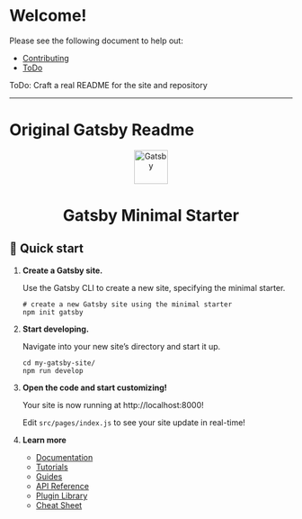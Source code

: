 # Welcome!

Please see the following document to help out:

-  [Contributing](Contributing.md)
-  [ToDo](ToDo.md)

ToDo: Craft a real README for the site and repository

---

# Original Gatsby Readme

<p align="center">
  <a href="https://www.gatsbyjs.com/?utm_source=starter&utm_medium=readme&utm_campaign=minimal-starter">
    <img alt="Gatsby" src="https://www.gatsbyjs.com/Gatsby-Monogram.svg" width="60" />
  </a>
</p>
<h1 align="center">
  Gatsby Minimal Starter
</h1>

## 🚀 Quick start

1. **Create a Gatsby site.**

   Use the Gatsby CLI to create a new site, specifying the minimal starter.

   ```shell
   # create a new Gatsby site using the minimal starter
   npm init gatsby
   ```

2. **Start developing.**

   Navigate into your new site’s directory and start it up.

   ```shell
   cd my-gatsby-site/
   npm run develop
   ```

3. **Open the code and start customizing!**

   Your site is now running at http://localhost:8000!

   Edit `src/pages/index.js` to see your site update in real-time!

4. **Learn more**

   -  [Documentation](https://www.gatsbyjs.com/docs/?utm_source=starter&utm_medium=readme&utm_campaign=minimal-starter)
   -  [Tutorials](https://www.gatsbyjs.com/docs/tutorial/?utm_source=starter&utm_medium=readme&utm_campaign=minimal-starter)
   -  [Guides](https://www.gatsbyjs.com/docs/how-to/?utm_source=starter&utm_medium=readme&utm_campaign=minimal-starter)
   -  [API Reference](https://www.gatsbyjs.com/docs/api-reference/?utm_source=starter&utm_medium=readme&utm_campaign=minimal-starter)
   -  [Plugin Library](https://www.gatsbyjs.com/plugins?utm_source=starter&utm_medium=readme&utm_campaign=minimal-starter)
   -  [Cheat Sheet](https://www.gatsbyjs.com/docs/cheat-sheet/?utm_source=starter&utm_medium=readme&utm_campaign=minimal-starter)
